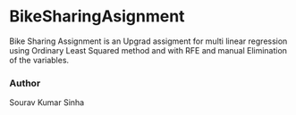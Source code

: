 # BikeSharingAsignment
Bike Sharing Assignment is an Upgrad assigment for multi linear regression using Ordinary Least Squared method and with RFE and manual Elimination of the variables.

### Author
Sourav Kumar Sinha
